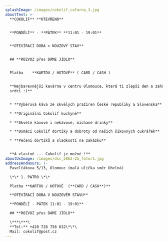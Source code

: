 ```yaml
---
splashImage: /images/cokolif_cafarna_3.jpg
aboutText: >-
  **COKOLIF** **OTEVŘENO**


  **PONDĚLÍ** - **PÁTEK** **11:01 - 19:01**


  **OTEVÍRACÍ DOBA > NOUZOVÝ STAV**


  ## **ROZVOZ přes DÁME JÍDLO**


  Platba    **KARTOU / HOTOVĚ** ( CARD / CASH )


  **Nejbarevnější kavárna v centru Olomouce, která ti zlepší den a zahřeje na
  srdci :)**


  * **Výběrová káva ze skvělých pražíren České republiky a Slovenska** 

  * **Originální Cokolif kuchyně**

  * **Skvělé kávové i nekávové, míchané drinky**

  * **Domácí Cokolif dortíky a dobroty od našich šikovných cukrářek**

  * **Pečení dortíků a sladkostí na zakázku**


  **A vlastně ... Cokolif je možné !**
aboutUsImage: /images/dsc_5862-25_fotor1.jpg
addressAndHours: |-
  Pavelčákova 5/13, Olomouc (malá ulička směr Uhelná)

  \*\* 1. PATRO \*\*

  Platba **KARTOU / HOTOVĚ  (**CARD / CASH**)**

  **OTEVÍRACÍ DOBA V NOUZOVÉM STAVU** 

  **PONDĚLÍ - PÁTEK 11:01 - 19:01**

  ## **ROZVOZ přes DÁME JÍDLO**

  \***\***\
  **Tel:** +420 728 758 632\*\*\
  Mail: cokolif@post.cz
---
```


